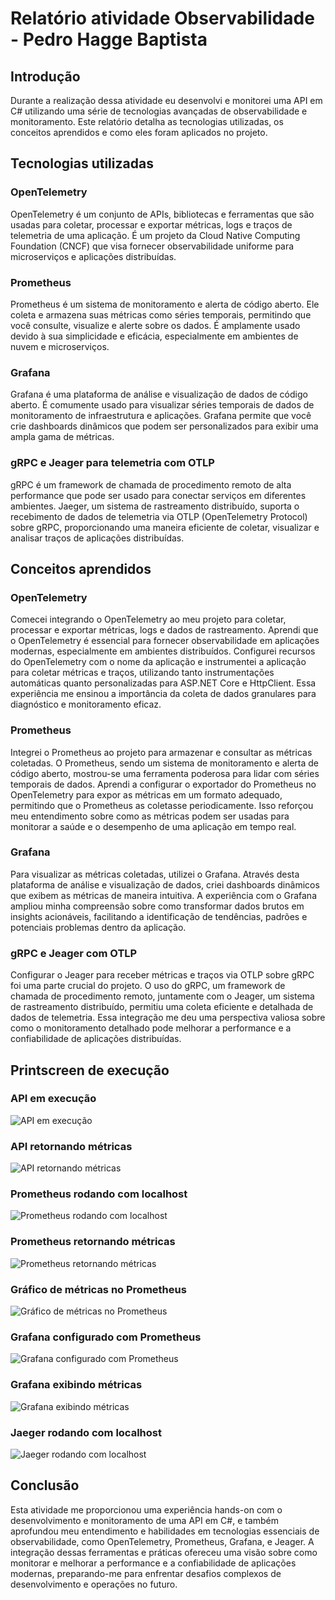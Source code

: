 # Relatório atividade Observabilidade - Pedro Hagge Baptista

## Introdução
Durante a realização dessa atividade eu desenvolvi e monitorei uma API em C# utilizando uma série de tecnologias avançadas de observabilidade e monitoramento. Este relatório detalha as tecnologias utilizadas, os conceitos aprendidos e como eles foram aplicados no projeto.

## Tecnologias utilizadas

### OpenTelemetry
OpenTelemetry é um conjunto de APIs, bibliotecas e ferramentas que são usadas para coletar, processar e exportar métricas, logs e traços de telemetria de uma aplicação. É um projeto da Cloud Native Computing Foundation (CNCF) que visa fornecer observabilidade uniforme para microserviços e aplicações distribuídas.

### Prometheus
Prometheus é um sistema de monitoramento e alerta de código aberto. Ele coleta e armazena suas métricas como séries temporais, permitindo que você consulte, visualize e alerte sobre os dados. É amplamente usado devido à sua simplicidade e eficácia, especialmente em ambientes de nuvem e microserviços.

### Grafana
Grafana é uma plataforma de análise e visualização de dados de código aberto. É comumente usado para visualizar séries temporais de dados de monitoramento de infraestrutura e aplicações. Grafana permite que você crie dashboards dinâmicos que podem ser personalizados para exibir uma ampla gama de métricas.

### gRPC e Jeager para telemetria com OTLP
gRPC é um framework de chamada de procedimento remoto de alta performance que pode ser usado para conectar serviços em diferentes ambientes. Jaeger, um sistema de rastreamento distribuído, suporta o recebimento de dados de telemetria via OTLP (OpenTelemetry Protocol) sobre gRPC, proporcionando uma maneira eficiente de coletar, visualizar e analisar traços de aplicações distribuídas.

## Conceitos aprendidos

### OpenTelemetry
Comecei integrando o OpenTelemetry ao meu projeto para coletar, processar e exportar métricas, logs e dados de rastreamento. Aprendi que o OpenTelemetry é essencial para fornecer observabilidade em aplicações modernas, especialmente em ambientes distribuídos. Configurei recursos do OpenTelemetry com o nome da aplicação e instrumentei a aplicação para coletar métricas e traços, utilizando tanto instrumentações automáticas quanto personalizadas para ASP.NET Core e HttpClient. Essa experiência me ensinou a importância da coleta de dados granulares para diagnóstico e monitoramento eficaz.

### Prometheus
Integrei o Prometheus ao projeto para armazenar e consultar as métricas coletadas. O Prometheus, sendo um sistema de monitoramento e alerta de código aberto, mostrou-se uma ferramenta poderosa para lidar com séries temporais de dados. Aprendi a configurar o exportador do Prometheus no OpenTelemetry para expor as métricas em um formato adequado, permitindo que o Prometheus as coletasse periodicamente. Isso reforçou meu entendimento sobre como as métricas podem ser usadas para monitorar a saúde e o desempenho de uma aplicação em tempo real.

### Grafana
Para visualizar as métricas coletadas, utilizei o Grafana. Através desta plataforma de análise e visualização de dados, criei dashboards dinâmicos que exibem as métricas de maneira intuitiva. A experiência com o Grafana ampliou minha compreensão sobre como transformar dados brutos em insights acionáveis, facilitando a identificação de tendências, padrões e potenciais problemas dentro da aplicação.

### gRPC e Jeager com OTLP
Configurar o Jeager para receber métricas e traços via OTLP sobre gRPC foi uma parte crucial do projeto. O uso do gRPC, um framework de chamada de procedimento remoto, juntamente com o Jeager, um sistema de rastreamento distribuído, permitiu uma coleta eficiente e detalhada de dados de telemetria. Essa integração me deu uma perspectiva valiosa sobre como o monitoramento detalhado pode melhorar a performance e a confiabilidade de aplicações distribuídas.

## Printscreen de execução

### API em execução
![API em execução](./assets/apiRodando.png)

### API retornando métricas
![API retornando métricas](./assets/apiRetornandoMetricas.png)

### Prometheus rodando com localhost
![Prometheus rodando com localhost](./assets/prometheusRodandoComLoca.png)

### Prometheus retornando métricas
![Prometheus retornando métricas](./assets/graficoNoPrometheus.png)

### Gráfico de métricas no Prometheus
![Gráfico de métricas no Prometheus](./assets/graficoNoPrometheus.png)

### Grafana configurado com Prometheus
![Grafana configurado com Prometheus](./assets/grafanaConfiguradoComPrometheus.png)

### Grafana exibindo métricas
![Grafana exibindo métricas](./assets/dashComPainelQuePegaAMetrica.png)

### Jaeger rodando com localhost
![Jaeger rodando com localhost](./assets/jeagerRodando.png)

## Conclusão
Esta atividade me proporcionou uma experiência hands-on com o desenvolvimento e monitoramento de uma API em C#, e também aprofundou meu entendimento e habilidades em tecnologias essenciais de observabilidade, como OpenTelemetry, Prometheus, Grafana, e Jeager. A integração dessas ferramentas e práticas ofereceu uma visão sobre como monitorar e melhorar a performance e a confiabilidade de aplicações modernas, preparando-me para enfrentar desafios complexos de desenvolvimento e operações no futuro.